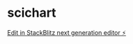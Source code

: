# scichart

[Edit in StackBlitz next generation editor ⚡️](https://stackblitz.com/~/github.com/LucianoTheForce/scichart)